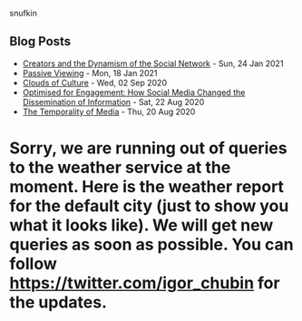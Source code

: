 snufkin

## Blog Posts
<!-- blog starts -->
* [Creators and the Dynamism of the Social Network](https://snufk.in/blog/creators-social-networks.html) - Sun, 24 Jan 2021
* [Passive Viewing](https://snufk.in/blog/passive-viewing.html) - Mon, 18 Jan 2021
* [Clouds of Culture](https://snufk.in/blog/clouds-of-culture.html) - Wed, 02 Sep 2020
* [Optimised for Engagement: How Social Media Changed the Dissemination of Information](https://snufk.in/blog/optimised-for-engagement.html) - Sat, 22 Aug 2020
* [The Temporality of Media](https://snufk.in/blog/temporality.html) - Thu, 20 Aug 2020
<!-- blog ends -->

<p align="center">
<!-- moon starts -->

Sorry, we are running out of queries to the weather service at the moment.
Here is the weather report for the default city (just to show you what it looks like).
We will get new queries as soon as possible.
You can follow https://twitter.com/igor_chubin for the updates.
======================================================================================

<!-- moon ends -->
</p>
